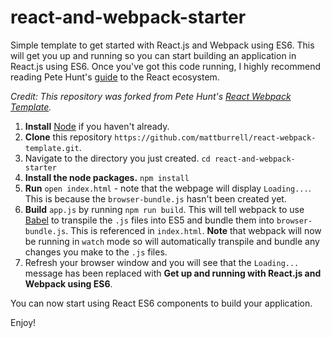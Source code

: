 # react-and-webpack-starter
Simple template to get started with React.js and Webpack using ES6. This will get you up and running so you can start building an application in React.js using ES6. Once you've got this code running, I highly recommend reading Pete Hunt's [guide](https://github.com/petehunt/react-howto) to the React ecosystem.

*Credit: This repository was forked from Pete Hunt's [React Webpack Template](https://github.com/petehunt/react-webpack-template).*


1. **Install** [Node](https://nodejs.org) if you haven't already.
2. **Clone** this repository `https://github.com/mattburrell/react-webpack-template.git`.
3. Navigate to the directory you just created. `cd react-and-webpack-starter`
4. **Install the node packages.** `npm install`
5. **Run** `open index.html` - note that the webpage will display `Loading...`. This is because the `browser-bundle.js` hasn't been created yet.
6. **Build** `app.js` by running `npm run build`. This will tell webpack to use [Babel](https://babeljs.io/) to transpile the `.js` files into ES5 and bundle them into `browser-bundle.js`. This is referenced in `index.html`. **Note** that webpack will now be running in `watch` mode so will automatically transpile and bundle any changes you make to the `.js` files.
7. Refresh your browser window and you will see that the `Loading...` message has been replaced with **Get up and running with React.js and Webpack using ES6**.

You can now start using React ES6 components to build your application.

Enjoy!
